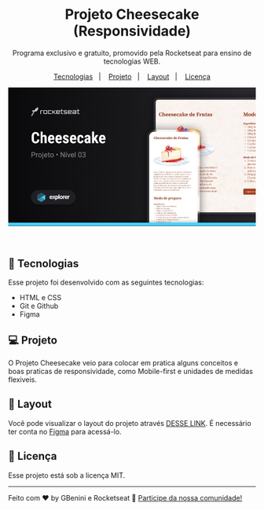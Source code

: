 <h1 align="center"> Projeto Cheesecake (Responsividade)  </h1>

<p align="center">
Programa exclusivo e gratuito, promovido pela Rocketseat para ensino de tecnologias WEB.
</p>

<p align="center">
  <a href="#-tecnologias">Tecnologias</a>&nbsp;&nbsp;&nbsp;|&nbsp;&nbsp;&nbsp;
  <a href="#-projeto">Projeto</a>&nbsp;&nbsp;&nbsp;|&nbsp;&nbsp;&nbsp;
  <a href="#-layout">Layout</a>&nbsp;&nbsp;&nbsp;|&nbsp;&nbsp;&nbsp;
  <a href="#memo-licença">Licença</a>
</p>

<p align="center">
  <img alt="projeto Moveis" src="img/projeto.jpg">
</p>

<br>



## 🚀 Tecnologias

Esse projeto foi desenvolvido com as seguintes tecnologias:

- HTML e CSS
- Git e Github
- Figma

## 💻 Projeto

O Projeto Cheesecake veio para colocar em pratica alguns conceitos e boas praticas de responsividade, como Mobile-first e unidades de medidas flexiveis.

## 🔖 Layout

Você pode visualizar o layout do projeto através [DESSE LINK](https://www.figma.com/file/83j4lkycKeGZFVtBsDQ2nG/Cheesecake-%E2%80%A2-Projeto-Explorer-(Community)?type=design&node-id=113-93&mode=design&t=QzCw4iqDQhdRvKUW-0). É necessário ter conta no [Figma](https://figma.com) para acessá-lo.

## :memo: Licença

Esse projeto está sob a licença MIT.

---

Feito com ♥ by GBenini e Rocketseat :wave: [Participe da nossa comunidade!](https://discord.gg/rocketseat)